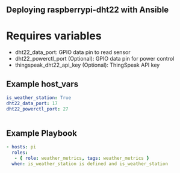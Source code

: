 ## Deploying raspberrypi-dht22 with Ansible

# Requires variables
- dht22_data_port: GPIO data pin to read sensor
- dht22_powerctl_port (Optional): GPIO data pin for power control
- thingspeak_dht22_api_key (Optional): ThingSpeak API key


Example host_vars
-----------------

```yml
is_weather_station: True
dht22_data_port: 17
dht22_powerctl_port: 27
  
```

Example Playbook
----------------

```yml
- hosts: pi
  roles:
   - { role: weather_metrics, tags: weather_metrics }
  when: is_weather_station is defined and is_weather_station
```

